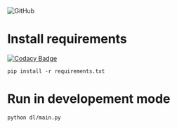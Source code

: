 ![GitHub](https://img.shields.io/github/license/mghorbani2357/Morebit)

# Install requirements

[![Codacy Badge](https://api.codacy.com/project/badge/Grade/03455f0b158649819f3f676f0ba9ffb1)](https://app.codacy.com/gh/mghorbani2357/Morebit?utm_source=github.com&utm_medium=referral&utm_content=mghorbani2357/Morebit&utm_campaign=Badge_Grade_Settings)

``` pip install -r requirements.txt ```

# Run in developement mode
``` python dl/main.py ```

